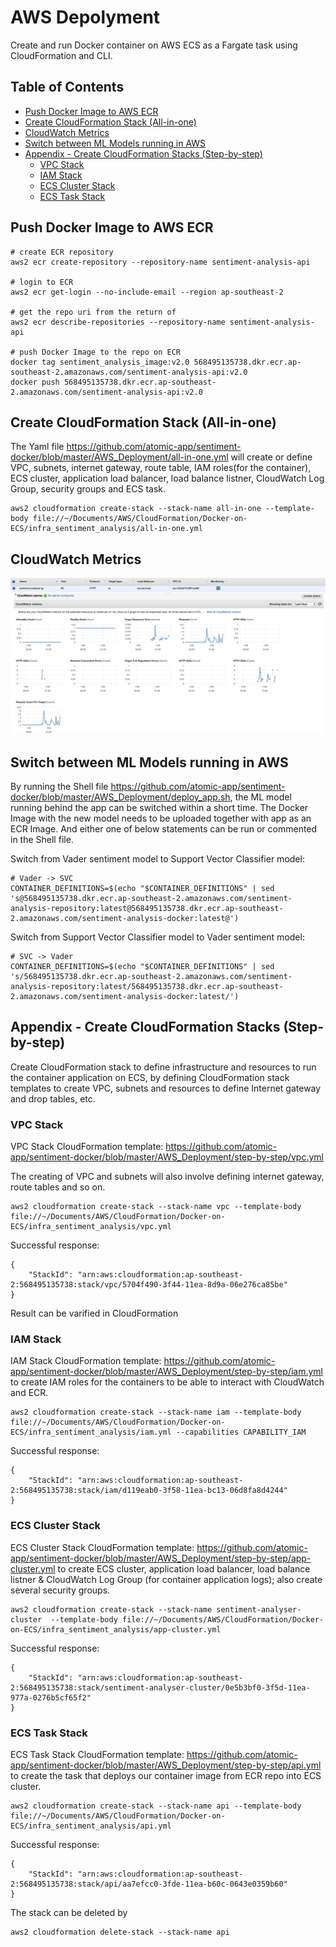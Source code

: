 # AWS Depolyment

Create and run Docker container on AWS ECS as a Fargate task using CloudFormation and CLI.

## Table of Contents

- [Push Docker Image to AWS ECR](#Push-Docker-Image-to-AWS-ECR)
- [Create CloudFormation Stack (All-in-one)](#Create-CloudFormation-Stack-(All-in-one))
- [CloudWatch Metrics](#CloudWatch-Metrics)
- [Switch between ML Models running in AWS](#Switch-between-ML-Models-running-in-AWS)
- [Appendix - Create CloudFormation Stacks (Step-by-step)](#Appendix---Create-CloudFormation-Stacks-(Step-by-step))
  - [VPC Stack](#VPC-Stack)
  - [IAM Stack](#IAM-Stack)
  - [ECS Cluster Stack](#ECS-Cluster-Stack)
  - [ECS Task Stack](#ECS-Task-Stack)


## Push Docker Image to AWS ECR
```
# create ECR repository
aws2 ecr create-repository --repository-name sentiment-analysis-api

# login to ECR
aws2 ecr get-login --no-include-email --region ap-southeast-2

# get the repo uri from the return of
aws2 ecr describe-repositories --repository-name sentiment-analysis-api

# push Docker Image to the repo on ECR
docker tag sentiment_analysis_image:v2.0 568495135738.dkr.ecr.ap-southeast-2.amazonaws.com/sentiment-analysis-api:v2.0
docker push 568495135738.dkr.ecr.ap-southeast-2.amazonaws.com/sentiment-analysis-api:v2.0
```

## Create CloudFormation Stack (All-in-one)

The Yaml file https://github.com/atomic-app/sentiment-docker/blob/master/AWS_Deployment/all-in-one.yml will create or define VPC, subnets, internet gateway, route table, IAM roles(for the container), ECS cluster, application load balancer, load balance listner, CloudWatch Log Group, security groups and ECS task.

```
aws2 cloudformation create-stack --stack-name all-in-one --template-body file://~/Documents/AWS/CloudFormation/Docker-on-ECS/infra_sentiment_analysis/all-in-one.yml
```

## CloudWatch Metrics
<img src="https://github.com/hanhnus/sentiment-analysis-web-service/blob/master/images/CloudWatch_metrics.png"/>

## Switch between ML Models running in AWS

By running the Shell file https://github.com/atomic-app/sentiment-docker/blob/master/AWS_Deployment/deploy_app.sh, the ML model running behind the app can be switched within a short time. The Docker Image with the new model needs to be uploaded together with app as an ECR Image. And either one of below statements can be run or commented in the Shell file.

Switch from Vader sentiment model to Support Vector Classifier model:
```
# Vader -> SVC
CONTAINER_DEFINITIONS=$(echo "$CONTAINER_DEFINITIONS" | sed 's@568495135738.dkr.ecr.ap-southeast-2.amazonaws.com/sentiment-analysis-repository:latest@568495135738.dkr.ecr.ap-southeast-2.amazonaws.com/sentiment-analysis-docker:latest@')
```

Switch from Support Vector Classifier model to Vader sentiment model:
```
# SVC -> Vader
CONTAINER_DEFINITIONS=$(echo "$CONTAINER_DEFINITIONS" | sed 's/568495135738.dkr.ecr.ap-southeast-2.amazonaws.com/sentiment-analysis-repository:latest/568495135738.dkr.ecr.ap-southeast-2.amazonaws.com/sentiment-analysis-docker:latest/')
```

## Appendix - Create CloudFormation Stacks (Step-by-step)

Create CloudFormation stack to define infrastructure and resources to run the container application on ECS, by defining CloudFormation stack templates to create VPC, subnets and resources to define Internet gateway and drop tables, etc.

### VPC Stack

VPC Stack CloudFormation template:
https://github.com/atomic-app/sentiment-docker/blob/master/AWS_Deployment/step-by-step/vpc.yml

The creating of VPC and subnets will also involve defining internet gateway, route tables and so on.

```
aws2 cloudformation create-stack --stack-name vpc --template-body file://~/Documents/AWS/CloudFormation/Docker-on-ECS/infra_sentiment_analysis/vpc.yml
```
Successful response:
```
{
    "StackId": "arn:aws:cloudformation:ap-southeast-2:568495135738:stack/vpc/5704f490-3f44-11ea-8d9a-06e276ca85be"
}
```
Result can be varified in CloudFormation

### IAM Stack

IAM Stack CloudFormation template:
https://github.com/atomic-app/sentiment-docker/blob/master/AWS_Deployment/step-by-step/iam.yml to create IAM roles for the containers to be able to interact with CloudWatch and ECR.

```
aws2 cloudformation create-stack --stack-name iam --template-body file://~/Documents/AWS/CloudFormation/Docker-on-ECS/infra_sentiment_analysis/iam.yml --capabilities CAPABILITY_IAM
```
Successful response:
```
{
    "StackId": "arn:aws:cloudformation:ap-southeast-2:568495135738:stack/iam/d119eab0-3f58-11ea-bc13-06d8fa8d4244"
}
```

### ECS Cluster Stack

ECS Cluster Stack CloudFormation template:
https://github.com/atomic-app/sentiment-docker/blob/master/AWS_Deployment/step-by-step/app-cluster.yml to create ECS cluster, application load balancer, load balance listner & CloudWatch Log Group (for container application logs); also create several security groups.

```
aws2 cloudformation create-stack --stack-name sentiment-analyser-cluster  --template-body file://~/Documents/AWS/CloudFormation/Docker-on-ECS/infra_sentiment_analysis/app-cluster.yml
```
Successful response:
```
{
    "StackId": "arn:aws:cloudformation:ap-southeast-2:568495135738:stack/sentiment-analyser-cluster/0e5b3bf0-3f5d-11ea-977a-0276b5cf65f2"
}
```

### ECS Task Stack

ECS Task Stack CloudFormation template:
https://github.com/atomic-app/sentiment-docker/blob/master/AWS_Deployment/step-by-step/api.yml to create the task that deploys our container image from ECR repo into ECS cluster.

```
aws2 cloudformation create-stack --stack-name api --template-body file://~/Documents/AWS/CloudFormation/Docker-on-ECS/infra_sentiment_analysis/api.yml
```
Successful response:
```
{
    "StackId": "arn:aws:cloudformation:ap-southeast-2:568495135738:stack/api/aa7efcc0-3fde-11ea-b60c-0643e0359b60"
}
```
The stack can be deleted by
```
aws2 cloudformation delete-stack --stack-name api
```
